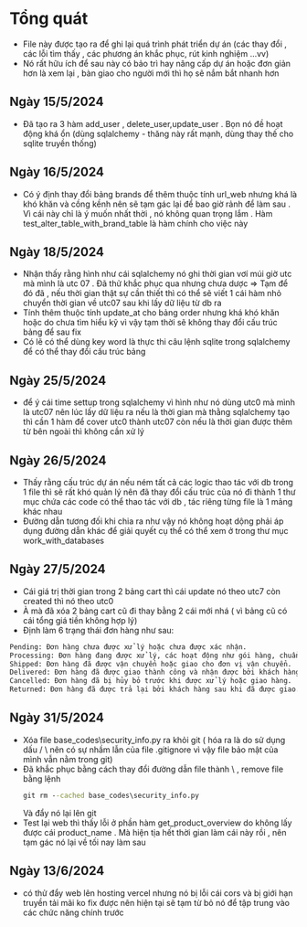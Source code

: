 # Tổng quát
- File này được tạo ra để ghi lại quá trình phát triển dự án (các thay đổi , các lỗi tìm thấy , các phương án khắc phục, rút kinh nghiệm ...vv)
- Nó rất hữu ích để sau này có bảo trì hay nâng cấp dự án hoặc đơn giản hơn là xem lại , bàn giao cho người mới thì họ sẽ nắm bắt nhanh hơn
## Ngày 15/5/2024
- Đã tạo ra 3 hàm add_user , delete_user,update_user . Bọn nó đề hoạt động khá ổn (dùng sqlalchemy - thăng này rất mạnh, dùng thay thế cho sqlite truyền thống)
## Ngày 16/5/2024
- Có ý định thay đổi bảng brands để thêm thuộc tính url_web nhưng khá là khó khăn và cồng kềnh nên sẽ tạm gác lại để bao giờ rảnh để làm sau . Vì cái này chỉ là ý muốn nhất thời , nó không quan trọng lắm . Hàm test_alter_table_with_brand_table là hàm chính cho việc này

## Ngày 18/5/2024 
- Nhận thấy rằng hình như cái sqlalchemy nó ghi thời gian vơí múi giờ utc mà mình là utc 07 . Đã thử khắc phục qua nhưng chưa dược => Tạm để đó đã , nếu thời gian thật sự cần thiết thì có thể sẽ viết 1 cái hàm nhỏ chuyển thời gian về utc07 sau khi lấy dữ liệu từ db ra
- Tính thêm thuộc tính update_at cho bảng order nhưng khá khó khăn hoặc do chưa tìm hiểu kỹ vì vậy tạm thời sẽ không thay đổi cấu trúc bảng để sau fix
- Có lẽ có thể dùng key word là thực thi câu lệnh sqlite trong sqlalchemy để có thể thay đổi cấu trúc bảng 

## Ngày 25/5/2024
- để ý cái time settup trong sqlalchemy vì hình như nó dùng utc0 mà mình là utc07 nên lúc lấy dữ liệu ra nếu là thời gian mà thằng sqlalchemy tạo thì cần 1 hàm để cover utc0 thành utc07 còn nếu là thời gian được thêm từ bên ngoài thì không cần xử lý

## Ngày 26/5/2024
- Thấy rằng cấu trúc dự án nếu ném tất cả các logic thao tác với db trong 1 file thì sẽ rất khó quản lý nên đã thay đổi cấu trúc của nó đi thành 1 thư mục chứa các code có thể thao tác với db , tác riêng từng file là 1 mảng khác nhau 
- Đường dẫn tương đối khi chia ra như vậy nó không hoạt dộng phải áp dụng đường dẫn khác để giải quyết cụ thể có thể xem ở trong thư mục work_with_databases

## Ngày 27/5/2024
- Cái giá trị thời gian trong 2 bảng cart thì cái update nó theo utc7 còn created thì nó theo utc0
- À mà đã xóa 2 bảng cart cũ đi thay bằng 2 cái mới nhá ( vì bảng cũ có cái tổng giá tiền không hợp lý)
- Định làm 6 trạng thái đơn hàng như sau:
```cmd
Pending: Đơn hàng chưa được xử lý hoặc chưa được xác nhận.
Processing: Đơn hàng đang được xử lý, các hoạt động như gói hàng, chuẩn bị vận chuyển đang diễn ra.
Shipped: Đơn hàng đã được vận chuyển hoặc giao cho đơn vị vận chuyển.
Delivered: Đơn hàng đã được giao thành công và nhận được bởi khách hàng.
Cancelled: Đơn hàng đã bị hủy bỏ trước khi được xử lý hoặc giao hàng.
Returned: Đơn hàng đã được trả lại bởi khách hàng sau khi đã được giao.
```

## Ngày 31/5/2024
- Xóa file base_codes\security_info.py ra khỏi git ( hóa ra là do sử dụng dấu / \ nên có sự nhầm lẫn của file .gitignore vì vậy file bảo mật của mình vẫn nằm trong git)
- Đã khắc phục bằng cách thay đổi đường dẫn file thành \ , remove file bằng lệnh 
    ```cmd 
    git rm --cached base_codes\security_info.py
    ```
    Và đẩy nó lại lên git
- Test lại web thì thấy lỗi ở phần hàm get_product_overview do không lấy được cái product_name . Mà hiện tịa hết thời gian làm cái này rồi , nên tạm gác nó lại về tối nay làm sau 

## Ngày 13/6/2024 
- có thử đẩy web lên hosting vercel nhưng nó bị lỗi cái cors và bị giới hạn truyền tải mãi ko fix được nên hiện tại sẽ tạm từ bỏ nó để tập trung vào các chức năng chính trước
